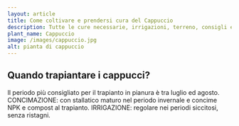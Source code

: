 ```yaml
---
layout: article
title: Come coltivare e prendersi cura del Cappuccio
description: Tutte le cure necessarie, irrigazioni, terreno, consigli e molto altro sulla coltivazione del Cappuccio
plant_name: Cappuccio
image: /images/cappuccio.jpg
alt: pianta di cappuccio
---
```


## Quando trapiantare i cappucci?

Il periodo più consigliato per il trapianto in pianura è tra luglio ed agosto. CONCIMAZIONE: con stallatico maturo nel periodo invernale e concime NPK e compost al trapianto. IRRIGAZIONE: regolare nei periodi siccitosi, senza ristagni.

